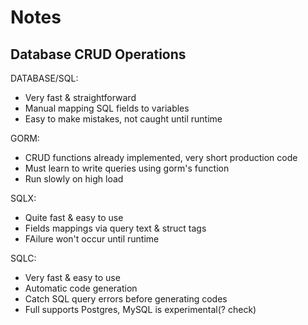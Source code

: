 # Notes

## Database CRUD Operations

DATABASE/SQL:

- Very fast & straightforward
- Manual mapping SQL fields to variables
- Easy to make mistakes, not caught until runtime

GORM:

- CRUD functions already implemented, very short production code
- Must learn to write queries using gorm's function
- Run slowly on high load

SQLX:

- Quite fast & easy to use
- Fields mappings via query text & struct tags
- FAilure won't occur until runtime

SQLC:

- Very fast & easy to use
- Automatic code generation
- Catch SQL query errors before generating codes
- Full supports Postgres, MySQL is experimental(? check)
